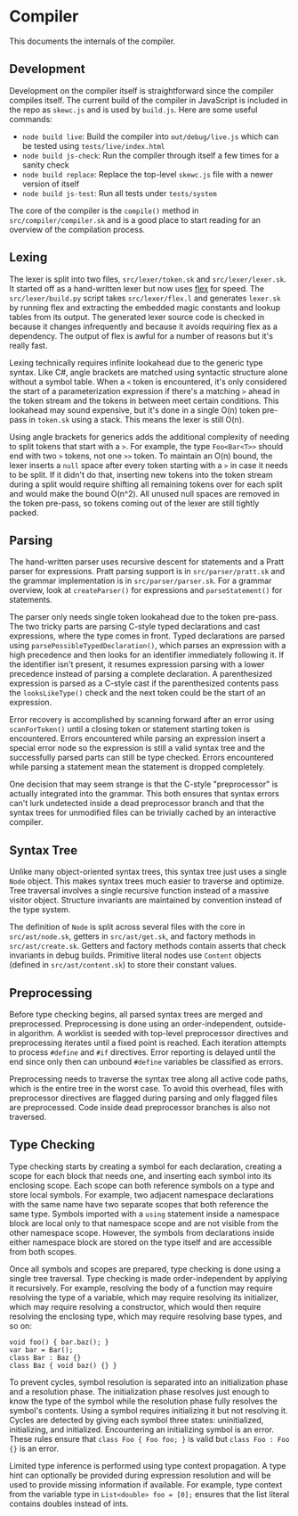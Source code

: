 # Compiler

This documents the internals of the compiler.

## Development

Development on the compiler itself is straightforward since the compiler compiles itself. The current build of the compiler in JavaScript is included in the repo as `skewc.js` and is used by `build.js`. Here are some useful commands:

* `node build live`: Build the compiler into `out/debug/live.js` which can be tested using `tests/live/index.html`
* `node build js-check`: Run the compiler through itself a few times for a sanity check
* `node build replace`: Replace the top-level `skewc.js` file with a newer version of itself
* `node build js-test`: Run all tests under `tests/system`

The core of the compiler is the `compile()` method in `src/compiler/compiler.sk` and is a good place to start reading for an overview of the compilation process.

## Lexing

The lexer is split into two files, `src/lexer/token.sk` and `src/lexer/lexer.sk`. It started off as a hand-written lexer but now uses [flex](http://flex.sourceforge.net/) for speed. The `src/lexer/build.py` script takes `src/lexer/flex.l` and generates `lexer.sk` by running flex and extracting the embedded magic constants and lookup tables from its output. The generated lexer source code is checked in because it changes infrequently and because it avoids requiring flex as a dependency. The output of flex is awful for a number of reasons but it's really fast.

Lexing technically requires infinite lookahead due to the generic type syntax. Like C#, angle brackets are matched using syntactic structure alone without a symbol table. When a `<` token is encountered, it's only considered the start of a parameterization expression if there's a matching `>` ahead in the token stream and the tokens in between meet certain conditions. This lookahead may sound expensive, but it's done in a single O(n) token pre-pass in `token.sk` using a stack. This means the lexer is still O(n).

Using angle brackets for generics adds the additional complexity of needing to split tokens that start with a `>`. For example, the type `Foo<Bar<T>>` should end with two `>` tokens, not one `>>` token. To maintain an O(n) bound, the lexer inserts a `null` space after every token starting with a `>` in case it needs to be split. If it didn't do that, inserting new tokens into the token stream during a split would require shifting all remaining tokens over for each split and would make the bound O(n^2). All unused null spaces are removed in the token pre-pass, so tokens coming out of the lexer are still tightly packed.

## Parsing

The hand-written parser uses recursive descent for statements and a Pratt parser for expressions. Pratt parsing support is in `src/parser/pratt.sk` and the grammar implementation is in `src/parser/parser.sk`. For a grammar overview, look at `createParser()` for expressions and `parseStatement()` for statements.

The parser only needs single token lookahead due to the token pre-pass. The two tricky parts are parsing C-style typed declarations and cast expressions, where the type comes in front. Typed declarations are parsed using `parsePossibleTypedDeclaration()`, which parses an expression with a high precedence and then looks for an identifier immediately following it. If the identifier isn't present, it resumes expression parsing with a lower precedence instead of parsing a complete declaration. A parenthesized expression is parsed as a C-style cast if the parenthesized contents pass the `looksLikeType()` check and the next token could be the start of an expression.

Error recovery is accomplished by scanning forward after an error using `scanForToken()` until a closing token or statement starting token is encountered. Errors encountered while parsing an expression insert a special error node so the expression is still a valid syntax tree and the successfully parsed parts can still be type checked. Errors encountered while parsing a statement mean the statement is dropped completely.

One decision that may seem strange is that the C-style "preprocessor" is actually integrated into the grammar. This both ensures that syntax errors can't lurk undetected inside a dead preprocessor branch and that the syntax trees for unmodified files can be trivially cached by an interactive compiler.

## Syntax Tree

Unlike many object-oriented syntax trees, this syntax tree just uses a single `Node` object. This makes syntax trees much easier to traverse and optimize. Tree traversal involves a single recursive function instead of a massive visitor object. Structure invariants are maintained by convention instead of the type system.

The definition of `Node` is split across several files with the core in `src/ast/node.sk`, getters in `src/ast/get.sk`, and factory methods in `src/ast/create.sk`. Getters and factory methods contain asserts that check invariants in debug builds. Primitive literal nodes use `Content` objects (defined in `src/ast/content.sk`) to store their constant values.

## Preprocessing

Before type checking begins, all parsed syntax trees are merged and preprocessed. Preprocessing is done using an order-independent, outside-in algorithm. A worklist is seeded with top-level preprocessor directives and preprocessing iterates until a fixed point is reached. Each iteration attempts to process `#define` and `#if` directives. Error reporting is delayed until the end since only then can unbound `#define` variables be classified as errors.

Preprocessing needs to traverse the syntax tree along all active code paths, which is the entire tree in the worst case. To avoid this overhead, files with preprocessor directives are flagged during parsing and only flagged files are preprocessed. Code inside dead preprocessor branches is also not traversed.

## Type Checking

Type checking starts by creating a symbol for each declaration, creating a scope for each block that needs one, and inserting each symbol into its enclosing scope. Each scope can both reference symbols on a type and store local symbols. For example, two adjacent namespace declarations with the same name have two separate scopes that both reference the same type. Symbols imported with a `using` statement inside a namespace block are local only to that namespace scope and are not visible from the other namespace scope. However, the symbols from declarations inside either namespace block are stored on the type itself and are accessible from both scopes.

Once all symbols and scopes are prepared, type checking is done using a single tree traversal. Type checking is made order-independent by applying it recursively. For example, resolving the body of a function may require resolving the type of a variable, which may require resolving its initializer, which may require resolving a constructor, which would then require resolving the enclosing type, which may require resolving base types, and so on:

    void foo() { bar.baz(); }
    var bar = Bar();
    class Bar : Baz {}
    class Baz { void baz() {} }

To prevent cycles, symbol resolution is separated into an initialization phase and a resolution phase. The initialization phase resolves just enough to know the type of the symbol while the resolution phase fully resolves the symbol's contents. Using a symbol requires initializing it but not resolving it. Cycles are detected by giving each symbol three states: uninitialized, initializing, and initialized. Encountering an initializing symbol is an error. These rules ensure that `class Foo { Foo foo; }` is valid but `class Foo : Foo {}` is an error.

Limited type inference is performed using type context propagation. A type hint can optionally be provided during expression resolution and will be used to provide missing information if available. For example, type context from the variable type in `List<double> foo = [0];` ensures that the list literal contains doubles instead of ints.
